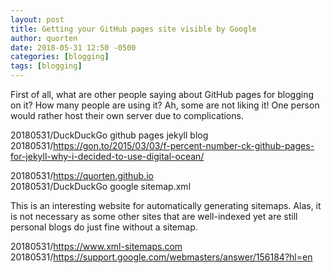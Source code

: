 ```yaml
---
layout: post
title: Getting your GitHub pages site visible by Google
author: quorten
date: 2018-05-31 12:50 -0500
categories: [blogging]
tags: [blogging]
---
```


First of all, what are other people saying about GitHub pages for
blogging on it?  How many people are using it?  Ah, some are not
liking it!  One person would rather host their own server due
to complications.

20180531/DuckDuckGo github pages jekyll blog  
20180531/https://gon.to/2015/03/03/f-percent-number-ck-github-pages-for-jekyll-why-i-decided-to-use-digital-ocean/

20180531/https://quorten.github.io  
20180531/DuckDuckGo google sitemap.xml

This is an interesting website for automatically generating sitemaps.
Alas, it is not necessary as some other sites that are well-indexed
yet are still personal blogs do just fine without a sitemap.

20180531/https://www.xml-sitemaps.com  
20180531/https://support.google.com/webmasters/answer/156184?hl=en
